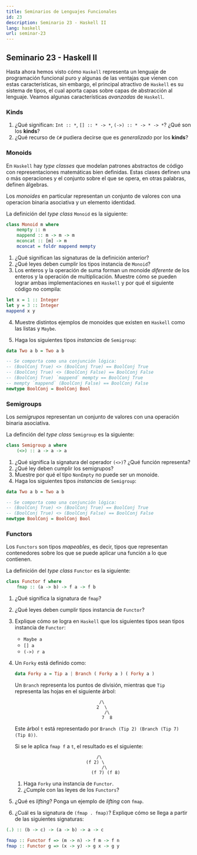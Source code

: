 ```yaml
---
title: Seminarios de Lenguajes Funcionales
id: 23
description: Seminario 23 - Haskell II
lang: haskell
url: seminar-23
---
```


## Seminario 23 - Haskell II

Hasta ahora hemos visto cómo `Haskell` representa un lenguaje
de programación funcional puro y algunas de las ventajas que vienen
con estas características, sin embargo, el principal atractivo
de `Haskell` es su sistema de tipos, el cual aporta capas sobre capas
de abstracción al lenguaje. Veamos algunas características _avanzadas_ de `Haskell`.

### Kinds

1. ¿Qué significan: `Int :: *`, `[] :: * -> *`, `(->) :: * -> * -> *`?
   ¿Qué son los **kinds**?
2. ¿Qué recurso de `C#` pudiera decirse que es _generalizado_ por los
   **kinds**?

### Monoids

En `Haskell` hay _type classes_ que modelan patrones abstractos de código
con representaciones matemáticas bien definidas. Estas clases
definen una o más operaciones y el conjunto sobre el que se opera,
en otras palabras, definen álgebras.

Los _monoides_ en particular representan un conjunto de valores
con una operacion binaria asociativa y un elemento identidad.

La definición del _type class_ `Monoid` es la siguiente:

```haskell
class Monoid m where
    mempty :: m
    mappend :: m -> m -> m
    mconcat :: [m] -> m
    mconcat = foldr mappend mempty
```

1. ¿Qué significan las signaturas de la definición anterior?
2. ¿Qué leyes deben cumplir los tipos instancia de `Monoid`?
3. Los enteros y la operación de suma forman un monoide _diferente_
   de los enteros y la operación de multiplicación. Muestre cómo
   se pueden lograr ambas implementaciones en `Haskell` y por qué
   el siguiente código no compila:

```haskell
let x = 1 :: Integer
let y = 3 :: Integer
mappend x y
```

4. Muestre distintos ejemplos de monoides que existen en `Haskell`
   como las listas y `Maybe`.

5. Haga los siguientes tipos _instancias_ de `Semigroup`:

```haskell
data Two a b = Two a b

-- Se comporta como una conjunción lógica:
-- (BoolConj True) <> (BoolConj True) == BoolConj True
-- (BoolConj True) <> (BoolConj False) == BoolConj False
-- (BoolConj True) `mappend` mempty == BoolConj True
-- mempty `mappend` (BoolConj False) == BoolConj False
newtype BoolConj = BoolConj Bool
```

### Semigroups

Los _semigrupos_ representan un conjunto de valores con una operación
binaria asociativa.

La definción del _type class_ `Semigroup` es la siguiente:

```haskell
class Semigroup a where
    (<>) :: a -> a -> a
```

1. ¿Qué significa la signatura del operador `(<>)`? ¿Qué función representa?
2. ¿Qué ley deben cumplir los semigrupos?
3. Muestre por qué el tipo `NonEmpty` no puede ser un monoide.
4. Haga los siguientes tipos _instancias_ de `Semigroup`:

```haskell
data Two a b = Two a b

-- Se comporta como una conjunción lógica:
-- (BoolConj True) <> (BoolConj True) == BoolConj True
-- (BoolConj True) <> (BoolConj False) == BoolConj False
newtype BoolConj = BoolConj Bool
```

### Functors

Los `Functors` son tipos _mapeables_, es decir, tipos que representan contenedores sobre los que se puede aplicar una función
a lo que contienen.

La definición del _type class_ `Functor` es la siguiente:

```haskell
class Functor f where
    fmap :: (a -> b) -> f a -> f b
```

1. ¿Qué significa la signatura de `fmap`?
2. ¿Qué leyes deben cumplir tipos instancia de `Functor`?
3. Explique cómo se logra en `Haskell` que los siguientes
   tipos sean tipos instancia de `Functor`:

   - `Maybe a`
   - `[] a`
   - `(->) r a`

4. Un `Forky` está definido como:

   ```haskell
   data Forky a = Tip a | Branch ( Forky a ) ( Forky a )
   ```

   Un `Branch` representa los puntos de división, mientras que `Tip`
   representa las hojas en el siguiente árbol:

   ```
                                   /\
                                  2  \
                                     /\
                                    7  8
   ```

   Este árbol `t` está representado por `Branch (Tip 2) (Branch (Tip 7) (Tip 8))`.

   Si se le aplica `fmap f` a `t`, el resultado es el siguiente:

   ```
                                  /\
                              (f 2) \
                                    /\
                                (f 7) (f 8)
   ```

   1. Haga `Forky` una instancia de `Functor`.
   2. ¿Cumple con las leyes de los `Functors`?

5. ¿Qué es _lifting_? Ponga un ejemplo de _lifting_ con `fmap`.
6. ¿Cuál es la signatura de `(fmap . fmap)`? Explique cómo se llega
   a partir de las siguientes signaturas:

```haskell
(.) :: (b -> c) -> (a -> b) -> a -> c

fmap :: Functor f => (m -> n) -> f m -> f n
fmap :: Functor g => (x -> y) -> g x -> g y
```
